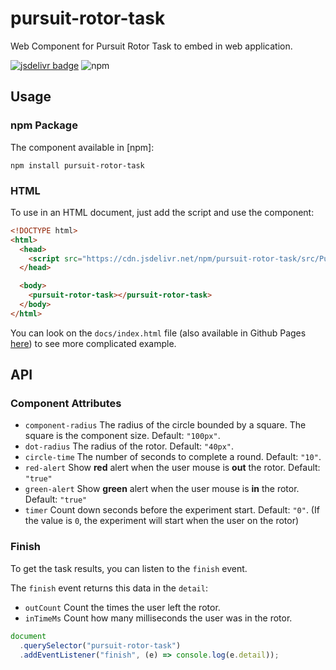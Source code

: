 # pursuit-rotor-task

Web Component for Pursuit Rotor Task to embed in web application.

[![jsdelivr badge](https://data.jsdelivr.com/v1/package/npm/pursuit-rotor-task/badge)](https://www.jsdelivr.com/package/npm/pursuit-rotor-task)
![npm](https://img.shields.io/npm/dy/pursuit-rotor-task?label=npm&style=flat-square)

## Usage

### npm Package

The component available in [npm]:

`npm install pursuit-rotor-task`

### HTML

To use in an HTML document, just add the script and use the component:

```html
<!DOCTYPE html>
<html>
  <head>
    <script src="https://cdn.jsdelivr.net/npm/pursuit-rotor-task/src/PursuitRotorTask.min.js"></script>
  </head>

  <body>
    <pursuit-rotor-task></pursuit-rotor-task>
  </body>
</html>
```

You can look on the `docs/index.html` file (also available in Github Pages [here](https://baruchiro.github.io/pursuit-rotor-task)) to see more complicated example.

## API

### Component Attributes

- `component-radius` The radius of the circle bounded by a square. The square is the component size. Default: `"100px"`.
- `dot-radius` The radius of the rotor. Default: `"40px"`.
- `circle-time` The number of seconds to complete a round. Default: `"10"`.
- `red-alert` Show **red** alert when the user mouse is **out** the rotor. Default: `"true"`
- `green-alert` Show **green** alert when the user mouse is **in** the rotor. Default: `"true"`
- `timer` Count down seconds before the experiment start. Default: `"0"`. (If the value is `0`, the experiment will start when the user on the rotor)

### Finish

To get the task results, you can listen to the `finish` event.

The `finish` event returns this data in the `detail`:

- `outCount` Count the times the user left the rotor.
- `inTimeMs` Count how many milliseconds the user was in the rotor.

```js
document
  .querySelector("pursuit-rotor-task")
  .addEventListener("finish", (e) => console.log(e.detail));
```
